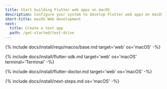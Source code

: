 ```yaml
---
title: Start building Flutter web apps on macOS
description: Configure your system to develop Flutter web apps on macOS.
short-title: macOS Web development
next:
  title: Create a test app
  path: /get-started/test-drive
---
```


{% include docs/install/reqs/macos/base.md target='web' os='macOS' -%}

{% include docs/install/flutter-sdk.md target='web' os='macOS' terminal='Terminal' -%}

{% include docs/install/flutter-doctor.md target='web' os='macOS' -%}

{% include docs/install/next-steps.md os='macOS' -%}
